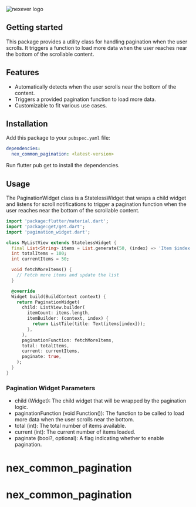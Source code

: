 
![nexever logo](https://nexever.com/images/logo2.png)
## Getting started

This package provides a utility class for handling pagination when the user scrolls. It triggers a function to load more data when the user reaches near the bottom of the scrollable content.


## Features

- Automatically detects when the user scrolls near the bottom of the content.
- Triggers a provided pagination function to load more data.
- Customizable to fit various use cases.


## Installation

Add this package to your `pubspec.yaml` file:

```yaml
dependencies:
  nex_common_pagination: <latest-version>
```
Run flutter pub get to install the dependencies.

## Usage

The PaginationWidget class is a StatelessWidget that wraps a child widget and listens for scroll notifications to trigger a pagination function when the user reaches near the bottom of the scrollable content.

```dart
import 'package:flutter/material.dart';
import 'package:get/get.dart';
import 'pagination_widget.dart';

class MyListView extends StatelessWidget {
  final List<String> items = List.generate(50, (index) => 'Item $index');
  int totalItems = 100;
  int currentItems = 50;

  void fetchMoreItems() {
    // Fetch more items and update the list
  }

  @override
  Widget build(BuildContext context) {
    return PaginationWidget(
      child: ListView.builder(
        itemCount: items.length,
        itemBuilder: (context, index) {
          return ListTile(title: Text(items[index]));
        },
      ),
      paginationFunction: fetchMoreItems,
      total: totalItems,
      current: currentItems,
      paginate: true,
    );
  }
}

```

### Pagination Widget Parameters
- child (Widget): The child widget that will be wrapped by the pagination logic.
- paginationFunction (void Function()): The function to be called to load more data when the user scrolls near the bottom.
- total (int): The total number of items available.
- current (int): The current number of items loaded.
- paginate (bool?, optional): A flag indicating whether to enable pagination.

# nex_common_pagination
# nex_common_pagination
